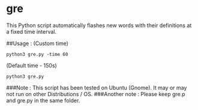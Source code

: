 # gre

This Python script automatically flashes new words with their definitions at a fixed time interval.

##Usage :
(Custom time)
```shell
python3 gre.py -time 60
```
(Default time - 150s)
```shell
python3 gre.py
```

###Note : 
This script has been tested on Ubuntu (Gnome). It may or may not run on other Distributions / OS.
###Another note : 
Please keep gre.p and gre.py in the same folder.

